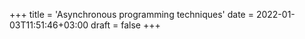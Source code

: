 +++
title = 'Asynchronous programming techniques'
date = 2022-01-03T11:51:46+03:00
draft = false
+++
